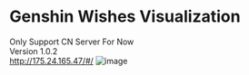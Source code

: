 # Genshin Wishes Visualization
Only Support CN Server For Now  
Version 1.0.2  
http://175.24.165.47/#/
![image](https://user-images.githubusercontent.com/67337861/154648677-cbd648ce-894a-40d4-82a7-f602163ead78.png)
